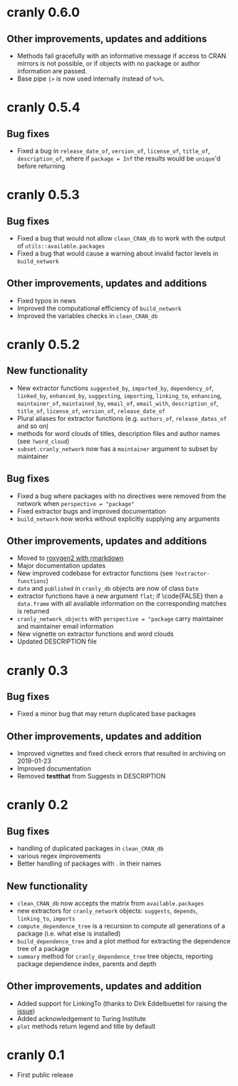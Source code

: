 # cranly 0.6.0
## Other improvements, updates and additions

* Methods fail gracefully with an informative message if access to CRAN mirrors is not possible, or if objects with no package or author information are passed.
* Base pipe `|>` is now used internally instead of `%>%`.

# cranly 0.5.4

## Bug fixes
* Fixed a bug in `release_date_of`, `version_of`, `license_of`, `title_of`, `description_of`, where if `package = Inf` the results would be `unique`'d before returning

# cranly 0.5.3

## Bug fixes
* Fixed a bug that would not allow `clean_CRAN_db` to work with the output of `utils::available.packages`
* Fixed a bug that would cause a warning about invalid factor levels in `build_network`

## Other improvements, updates and additions
* Fixed typos in news
* Improved the computational efficiency of `build_network`
* Improved the variables checks in `clean_CRAN_db`

# cranly 0.5.2

## New functionality
* New extractor functions `suggested_by`, `imported_by`, `dependency_of`, `linked_by`, `enhanced_by`, `suggesting`, `importing`, `linking_to`, `enhancing`, `maintainer_of`, `maintained_by`, `email_of`, `email_with`, `description_of`, `title_of`, `license_of`, `version_of`, `release_date_of`
* Plural aliases for extractor functions (e.g. `authors_of`, `release_dates_of` and so on)
* methods for word clouds of titles, description files and author names (see `?word_cloud`)
* `subset.cranly_network` now has a `maintainer` argument to subset by maintainer

## Bug fixes
* Fixed a bug where packages with no directives were removed from the network when `perspective = "package"` 
* Fixed extractor bugs and improved documentation
* `build_network` now works without explicitly supplying any arguments

## Other improvements, updates and additions
* Moved to [roxygen2 with rmarkdown](https://cran.r-project.org/package=roxygen2/vignettes/markdown.html)
* Major documentation updates
* New improved codebase for extractor functions (see `?extractor-functions`)
* `date` and `published` in `cranly_db` objects are now of class `Date`
* extractor functions have a new argument `flat`; if \code{FALSE} then a `data.frame` with all available information on the corresponding matches is returned
* `cranly_network_objects` with `perspective = "package` carry maintainer and maintainer email information
* New vignette on extractor functions and word clouds
* Updated DESCRIPTION file

# cranly 0.3

## Bug fixes
* Fixed a minor bug that may return duplicated base packages

## Other improvements, updates and addition
* Improved vignettes and fixed check errors that resulted in archiving on 2019-01-23
* Improved documentation
* Removed **testthat** from Suggests in DESCRIPTION

# cranly 0.2

## Bug fixes
* handling of duplicated packages in `clean_CRAN_db`
* various regex improvements
* Better handling of packages with . in their names

## New functionality
* `clean_CRAN_db` now accepts the matrix from `available.packages`
* new extractors for `cranly_network` objects: `suggests`, `depends`, `linking_to`, `imports`
* `compute_dependence_tree` is a recursion to compute all generations of a package (i.e. what else is installed)
* `build_dependence_tree` and a plot method for extracting the dependence tree of a package
* `summary` method for `cranly_dependence_tree` tree objects, reporting package dependence index, parents and depth

## Other improvements, updates and addition
* Added support for LinkingTo (thanks to Dirk Eddelbuettel for raising the [issue](https://github.com/ikosmidis/cranly/issues/1))
* Added acknowledgement to Turing Institute
* `plot` methods return legend and title by default


# cranly 0.1

* First public release



